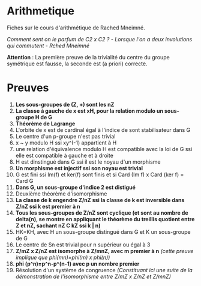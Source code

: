 # Arithmetique

Fiches sur le cours d'arithmétique de Rached Mneimné.

*Comment sent on le parfum de C2 x C2 ? - Lorsque l'on a deux involutions qui commutent - Rched Mneimné*

**Attention** : La première preuve de la trivialité du centre du groupe symétrique est fausse, la seconde est (a priori) correcte.

# Preuves
1. **Les sous-groupes de (Z, +) sont les nZ**
2. **La classe à gauche de x est xH, pour la relation modulo un sous-groupe H de G**
3. **Théorème de Lagrange**
4. L'orbite de x est de cardinal égal à l'indice de sont stabilisateur dans G
5. Le centre d'un p-groupe n'est pas trivial
6. x ~ y modulo H ssi xy^(-1) appartient à H
7. une relation d'équivalence modulo H est compatible avec la loi de G ssi elle est compatible à gauche et à droite
8. H est dinstingué dans G ssi il est le noyau d'un morphisme
9. **Un morphisme est injectif ssi son noyau est trivial**
10. G est fini ssi Im(f) et ker(f) sont finis et si Card (Im f) x Card (ker f) = Card G
11. **Dans G, un sous-groupe d'indice 2 est distigué**
12. Deuxième théorème d'isomorphisme
13. **La classe de k engendre Z/nZ ssi la classe de k est inversible dans Z/nZ ssi k est premier à n**
14. **Tous les sous-groupes de Z/nZ sont cyclique (et sont au nombre de delta(n), se montre en appliquant le théorème du treillis quotient entre Z et nZ, sachant nZ C kZ ssi k | n)**
15. HK=KH, avec H un sous-groupe distingué dans G et K un sous-groupe de G
16. Le centre de Sn est trivial pour n supérieur ou égal à 3
17. **Z/mZ x Z/nZ est isomorphe à Z/mnZ, avec m premier à n** *(cette preuve implique que phi(mn)=phi(m) x phi(n))*
18. **phi (p^n)=p^n-p^(n-1) avec p un nombre premier**
19. Résolution d'un système de congruence *(Constituant ici une suite de la démonstration de l'isomorphisme entre Z/mZ x Z/nZ et Z/mnZ)*
